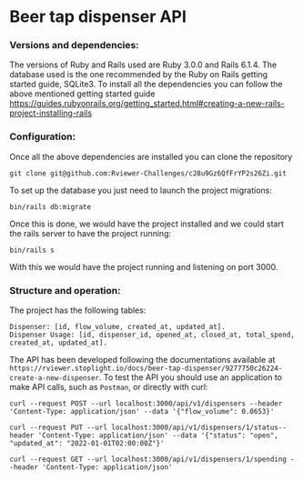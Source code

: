 # Beer tap dispenser API

### Versions and dependencies:

The versions of Ruby and Rails used are Ruby 3.0.0 and Rails 6.1.4. The database used is the one recommended by the Ruby on Rails getting started guide, SQLite3. To install all the dependencies you can follow the above mentioned getting started guide https://guides.rubyonrails.org/getting_started.html#creating-a-new-rails-project-installing-rails

### Configuration:

Once all the above dependencies are installed you can clone the repository 
```
git clone git@github.com:Rviewer-Challenges/c28u9Gz6QfFrYP2s26Zi.git
```
To set up the database you just need to launch the project migrations:
```
bin/rails db:migrate
```
Once this is done, we would have the project installed and we could start the rails server to have the project running:
```
bin/rails s
```
With this we would have the project running and listening on port 3000.


### Structure and operation:

The project has the following tables:
```
Dispenser: [id, flow_volume, created_at, updated_at].
Dispenser Usage: [id, dispenser_id, opened_at, closed_at, total_spend, created_at, updated_at].
```
The API has been developed following the documentations available at `https://rviewer.stoplight.io/docs/beer-tap-dispenser/9277750c26224-create-a-new-dispenser`.
To test the API you should use an application to make API calls, such as `Postman`, or directly with curl:
```
curl --request POST --url localhost:3000/api/v1/dispensers --header 'Content-Type: application/json' --data '{"flow_volume": 0.0653}'
```
```
curl --request PUT --url localhost:3000/api/v1/dispensers/1/status--header 'Content-Type: application/json' --data '{"status": "open", "updated_at": "2022-01-01T02:00:00Z"}'
```
```
curl --request GET --url localhost:3000/api/v1/dispensers/1/spending --header 'Content-Type: application/json'
```

